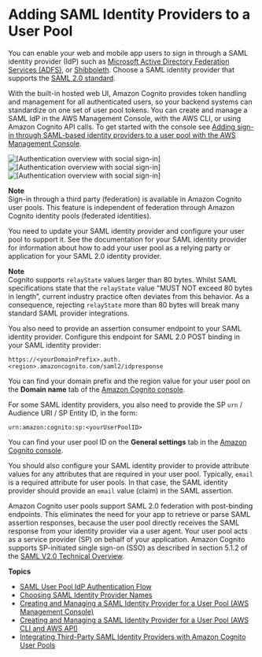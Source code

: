 # Adding SAML Identity Providers to a User Pool<a name="cognito-user-pools-saml-idp"></a>

You can enable your web and mobile app users to sign in through a SAML identity provider \(IdP\) such as [Microsoft Active Directory Federation Services \(ADFS\)](https://msdn.microsoft.com/en-us/library/bb897402.aspx), or [Shibboleth](http://www.shibboleth.net/)\. Choose a SAML identity provider that supports the [SAML 2\.0 standard](http://saml.xml.org/saml-specifications)\.

With the built\-in hosted web UI, Amazon Cognito provides token handling and management for all authenticated users, so your backend systems can standardize on one set of user pool tokens\. You can create and manage a SAML IdP in the AWS Management Console, with the AWS CLI, or using Amazon Cognito API calls\. To get started with the console see [Adding sign\-in through SAML\-based identity providers to a user pool with the AWS Management Console](https://docs.aws.amazon.com/cognito/latest/developerguide/cognito-user-pools-configuring-federation-with-saml-2-0-idp.html)\.

![\[Authentication overview with social sign-in\]](http://docs.aws.amazon.com/cognito/latest/developerguide/)![\[Authentication overview with social sign-in\]](http://docs.aws.amazon.com/cognito/latest/developerguide/)![\[Authentication overview with social sign-in\]](http://docs.aws.amazon.com/cognito/latest/developerguide/)

**Note**  
Sign\-in through a third party \(federation\) is available in Amazon Cognito user pools\. This feature is independent of federation through Amazon Cognito identity pools \(federated identities\)\.

You need to update your SAML identity provider and configure your user pool to support it\. See the documentation for your SAML identity provider for information about how to add your user pool as a relying party or application for your SAML 2\.0 identity provider\.

**Note**  
Cognito supports `relayState` values larger than 80 bytes\. Whilst SAML specifications state that the `relayState` value "MUST NOT exceed 80 bytes in length”, current industry practice often deviates from this behavior\. As a consequence, rejecting `relayState` more than 80 bytes will break many standard SAML provider integrations\.

You also need to provide an assertion consumer endpoint to your SAML identity provider\. Configure this endpoint for SAML 2\.0 POST binding in your SAML identity provider:

```
https://<yourDomainPrefix>.auth.<region>.amazoncognito.com/saml2/idpresponse
```

You can find your domain prefix and the region value for your user pool on the **Domain name** tab of the [Amazon Cognito console](https://console.aws.amazon.com/cognito/home)\.

For some SAML identity providers, you also need to provide the SP `urn` / Audience URI / SP Entity ID, in the form:

```
urn:amazon:cognito:sp:<yourUserPoolID>
```

You can find your user pool ID on the **General settings** tab in the [Amazon Cognito console](https://console.aws.amazon.com/cognito/home)\.

You should also configure your SAML identity provider to provide attribute values for any attributes that are required in your user pool\. Typically, `email` is a required attribute for user pools\. In that case, the SAML identity provider should provide an `email` value \(claim\) in the SAML assertion\.

Amazon Cognito user pools support SAML 2\.0 federation with post\-binding endpoints\. This eliminates the need for your app to retrieve or parse SAML assertion responses, because the user pool directly receives the SAML response from your identity provider via a user agent\. Your user pool acts as a service provider \(SP\) on behalf of your application\. Amazon Cognito supports SP\-initiated single sign\-on \(SSO\) as described in section 5\.1\.2 of the [SAML V2\.0 Technical Overview](http://docs.oasis-open.org/security/saml/Post2.0/sstc-saml-tech-overview-2.0-cd-02.html#5.1.2.SP-Initiated%20SSO:%20%20Redirect/POST%20Bindings|outline)\.

**Topics**
+ [SAML User Pool IdP Authentication Flow](cognito-user-pools-saml-idp-authentication.md)
+ [Choosing SAML Identity Provider Names](cognito-user-pools-managing-saml-idp-naming.md)
+ [Creating and Managing a SAML Identity Provider for a User Pool \(AWS Management Console\)](cognito-user-pools-managing-saml-idp-console.md)
+ [Creating and Managing a SAML Identity Provider for a User Pool \(AWS CLI and AWS API\)](cognito-user-pools-managing-saml-idp-cli-api.md)
+ [Integrating Third\-Party SAML Identity Providers with Amazon Cognito User Pools](cognito-user-pools-integrating-3rd-party-saml-providers.md)